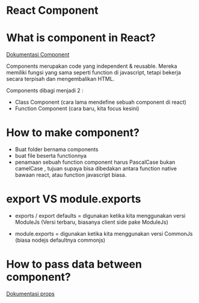 # React Component

# What is component in React?
[Dokumentasi Component](https://react.dev/reference/react/Component)

Components merupakan code yang independent & reusable. Mereka memiliki fungsi yang sama seperti function di javascript, tetapi bekerja secara terpisah dan mengembalikan HTML.

Components dibagi menjadi 2 :
- Class Component (cara lama mendefine sebuah component di react)
- Function Component (cara baru, kita focus kesini)

# How to make component?
- Buat folder bernama components
- buat file beserta functionnya 
- penamaan sebuah function component harus PascalCase bukan camelCase , tujuan supaya bisa dibedakan antara function native bawaan react, atau function javascript biasa.

# export VS module.exports
- exports / export defaults = digunakan ketika kita menggunakan versi ModuleJs (Versi terbaru, biasanya client side pake ModuleJs)

- module.exports = digunakan ketika kita menggunakan versi CommonJs (biasa nodejs defaultnya commonjs)

# How to pass data between component?
[Dokumentasi props](https://react.dev/learn/passing-props-to-a-component)